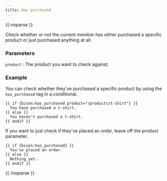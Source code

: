 ```yaml
---
title: Has purchased
---
```

{{ noparse }}

Check whether or not the current member has either purchased a specific product or just purchased anything at all.

### Parameters
`product`
: The product you want to check against.

### Example
You can check whether they've purchased a specific product by using the `has_purchased` tag in a conditional.

~~~
{{ if {bison:has_purchased product="/products/t-shirt"} }}
  You have purchased a t-shirt.
{{ else }}
  You haven't purchased a t-shirt.
{{ endif }}
~~~

If you want to just check if they've placed an order, leave off the product parameter.

~~~
{{ if {bison:has_purchased} }}
  You've placed an order.
{{ else }}
  Nothing yet.
{{ endif }}
~~~

{{ /noparse }}